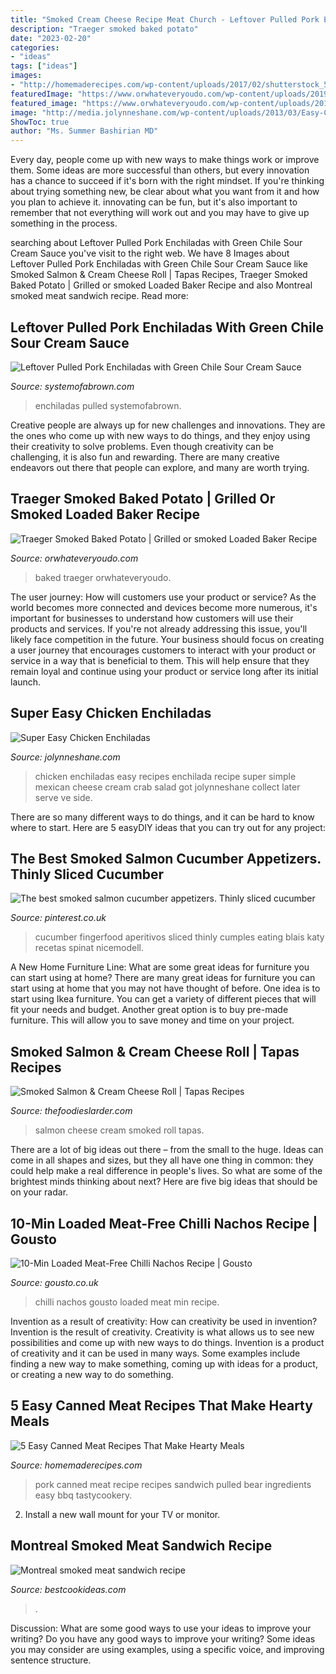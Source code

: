 ```yaml
---
title: "Smoked Cream Cheese Recipe Meat Church - Leftover Pulled Pork Enchiladas With Green Chile Sour Cream Sauce"
description: "Traeger smoked baked potato"
date: "2023-02-20"
categories:
- "ideas"
tags: ["ideas"]
images:
- "http://homemaderecipes.com/wp-content/uploads/2017/02/shutterstock_558701659.jpg"
featuredImage: "https://www.orwhateveryoudo.com/wp-content/uploads/2019/06/Smoked-Baked-Potato-06-600x900.jpg"
featured_image: "https://www.orwhateveryoudo.com/wp-content/uploads/2019/06/Smoked-Baked-Potato-06-600x900.jpg"
image: "http://media.jolynneshane.com/wp-content/uploads/2013/03/Easy-Chicken-Enchiladas.png"
ShowToc: true
author: "Ms. Summer Bashirian MD"
---
```



Every day, people come up with new ways to make things work or improve them. Some ideas are more successful than others, but every innovation has a chance to succeed if it's born with the right mindset. If you're thinking about trying something new, be clear about what you want from it and how you plan to achieve it. innovating can be fun, but it's also important to remember that not everything will work out and you may have to give up something in the process.

	

		
searching about Leftover Pulled Pork Enchiladas with Green Chile Sour Cream Sauce you've visit to the right web. We have 8 Images about Leftover Pulled Pork Enchiladas with Green Chile Sour Cream Sauce like Smoked Salmon &amp; Cream Cheese Roll | Tapas Recipes, Traeger Smoked Baked Potato | Grilled or smoked Loaded Baker Recipe and also Montreal smoked meat sandwich recipe. Read more:
		
    
## Leftover Pulled Pork Enchiladas With Green Chile Sour Cream Sauce

<img loading=lazy src="https://systemofabrown.com/wp-content/uploads/2020/04/IMG_0521.jpg" onerror="this.onerror=null;this.src='https://tse2.mm.bing.net/th?id=OIP.YVHGMD-PJW6QP9g9yisksgHaLH&amp;pid=15.1';" alt="Leftover Pulled Pork Enchiladas with Green Chile Sour Cream Sauce">

_Source: systemofabrown.com_

>enchiladas pulled systemofabrown. 

	

Creative people are always up for new challenges and innovations. They are the ones who come up with new ways to do things, and they enjoy using their creativity to solve problems. Even though creativity can be challenging, it is also fun and rewarding. There are many creative endeavors out there that people can explore, and many are worth trying.

    
## Traeger Smoked Baked Potato | Grilled Or Smoked Loaded Baker Recipe

<img loading=lazy src="https://www.orwhateveryoudo.com/wp-content/uploads/2019/06/Smoked-Baked-Potato-06-600x900.jpg" onerror="this.onerror=null;this.src='https://tse2.mm.bing.net/th?id=OIP.Mewp2YwNKtKKprvvLjgQwAHaLH&amp;pid=15.1';" alt="Traeger Smoked Baked Potato | Grilled or smoked Loaded Baker Recipe">

_Source: orwhateveryoudo.com_

>baked traeger orwhateveryoudo. 

	

The user journey: How will customers use your product or service?
As the world becomes more connected and devices become more numerous, it's important for businesses to understand how customers will use their products and services. If you're not already addressing this issue, you'll likely face competition in the future.
Your business should focus on creating a user journey that encourages customers to interact with your product or service in a way that is beneficial to them. This will help ensure that they remain loyal and continue using your product or service long after its initial launch.

    
## Super Easy Chicken Enchiladas

<img loading=lazy src="http://media.jolynneshane.com/wp-content/uploads/2013/03/Easy-Chicken-Enchiladas.png" onerror="this.onerror=null;this.src='https://tse1.mm.bing.net/th?id=OIP.vyRPo66x5Gn7y5w9qp7tzgHaLJ&amp;pid=15.1';" alt="Super Easy Chicken Enchiladas">

_Source: jolynneshane.com_

>chicken enchiladas easy recipes enchilada recipe super simple mexican cheese cream crab salad got jolynneshane collect later serve ve side. 

	

There are so many different ways to do things, and it can be hard to know where to start. Here are 5 easyDIY ideas that you can try out for any project: 

    
## The Best Smoked Salmon Cucumber Appetizers. Thinly Sliced Cucumber

<img loading=lazy src="https://i.pinimg.com/originals/22/1a/87/221a87a550462731fd8b9956c7b7760b.png" onerror="this.onerror=null;this.src='https://tse4.mm.bing.net/th?id=OIP.AOu17uKSy8_gid0amx4oQgHaLH&amp;pid=15.1';" alt="The best smoked salmon cucumber appetizers. Thinly sliced cucumber">

_Source: pinterest.co.uk_

>cucumber fingerfood aperitivos sliced thinly cumples eating blais katy recetas spinat nicemodell. 

	

A New Home Furniture Line: What are some great ideas for furniture you can start using at home?
There are many great ideas for furniture you can start using at home that you may not have thought of before. One idea is to start using Ikea furniture. You can get a variety of different pieces that will fit your needs and budget. Another great option is to buy pre-made furniture. This will allow you to save money and time on your project.

    
## Smoked Salmon &amp; Cream Cheese Roll | Tapas Recipes

<img loading=lazy src="https://thefoodieslarder.com/wp-content/uploads/2017/07/smoked-salmon-cream-cheese-roll.jpg" onerror="this.onerror=null;this.src='https://tse2.mm.bing.net/th?id=OIP.bim-ldVZHJQD0tvCA3FBuAHaJ4&amp;pid=15.1';" alt="Smoked Salmon &amp; Cream Cheese Roll | Tapas Recipes">

_Source: thefoodieslarder.com_

>salmon cheese cream smoked roll tapas. 

	

There are a lot of big ideas out there – from the small to the huge. Ideas can come in all shapes and sizes, but they all have one thing in common: they could help make a real difference in people's lives. So what are some of the brightest minds thinking about next? Here are five big ideas that should be on your radar.

    
## 10-Min Loaded Meat-Free Chilli Nachos Recipe | Gousto

<img loading=lazy src="https://production-media.gousto.co.uk/cms/mood-image/2575---10-Min-Loaded-Meat-Free-Chilli-Nachos-7175-1580400695833.jpg" onerror="this.onerror=null;this.src='https://tse4.mm.bing.net/th?id=OIP.cje-BI00MOXHPRvnnPkSbAHaHa&amp;pid=15.1';" alt="10-Min Loaded Meat-Free Chilli Nachos Recipe | Gousto">

_Source: gousto.co.uk_

>chilli nachos gousto loaded meat min recipe. 

	

Invention as a result of creativity: How can creativity be used in invention?
Invention is the result of creativity. Creativity is what allows us to see new possibilities and come up with new ways to do things. Invention is a product of creativity and it can be used in many ways. Some examples include finding a new way to make something, coming up with ideas for a product, or creating a new way to do something.

    
## 5 Easy Canned Meat Recipes That Make Hearty Meals

<img loading=lazy src="http://homemaderecipes.com/wp-content/uploads/2017/02/shutterstock_558701659.jpg" onerror="this.onerror=null;this.src='https://tse2.mm.bing.net/th?id=OIP.PrOBivBpiLrzq__qtXsVQgHaE8&amp;pid=15.1';" alt="5 Easy Canned Meat Recipes That Make Hearty Meals">

_Source: homemaderecipes.com_

>pork canned meat recipe recipes sandwich pulled bear ingredients easy bbq tastycookery. 

	

2. Install a new wall mount for your TV or monitor.

    
## Montreal Smoked Meat Sandwich Recipe

<img loading=lazy src="http://bestcookideas.com/uploads/images/montreal-smoked-meat-sandwich-recipe_1.jpg" onerror="this.onerror=null;this.src='https://tse3.mm.bing.net/th?id=OIP.herRtYsCDzSg-OO2Yi5bcQHaFW&amp;pid=15.1';" alt="Montreal smoked meat sandwich recipe">

_Source: bestcookideas.com_

>. 

	

Discussion: What are some good ways to use your ideas to improve your writing?
Do you have any good ways to improve your writing? Some ideas you may consider are using examples, using a specific voice, and improving sentence structure.

